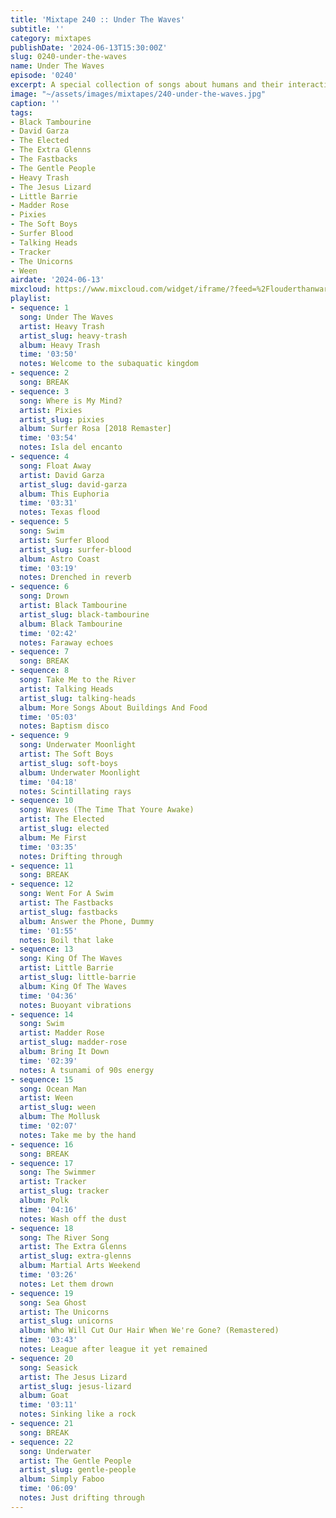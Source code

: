 ```yaml
---
title: 'Mixtape 240 :: Under The Waves'
subtitle: ''
category: mixtapes
publishDate: '2024-06-13T15:30:00Z'
slug: 0240-under-the-waves
name: Under The Waves
episode: '0240'
excerpt: A special collection of songs about humans and their interactions with water.
image: "~/assets/images/mixtapes/240-under-the-waves.jpg"
caption: ''
tags:
- Black Tambourine
- David Garza
- The Elected
- The Extra Glenns
- The Fastbacks
- The Gentle People
- Heavy Trash
- The Jesus Lizard
- Little Barrie
- Madder Rose
- Pixies
- The Soft Boys
- Surfer Blood
- Talking Heads
- Tracker
- The Unicorns
- Ween
airdate: '2024-06-13'
mixcloud: https://www.mixcloud.com/widget/iframe/?feed=%2Flouderthanwar%2Fthe-mixtape-240-under-the-waves-2024-06-13%2F&hide_artwork=1&hide_cover=1
playlist:
- sequence: 1
  song: Under The Waves
  artist: Heavy Trash
  artist_slug: heavy-trash
  album: Heavy Trash
  time: '03:50'
  notes: Welcome to the subaquatic kingdom
- sequence: 2
  song: BREAK
- sequence: 3
  song: Where is My Mind?
  artist: Pixies
  artist_slug: pixies
  album: Surfer Rosa [2018 Remaster]
  time: '03:54'
  notes: Isla del encanto
- sequence: 4
  song: Float Away
  artist: David Garza
  artist_slug: david-garza
  album: This Euphoria
  time: '03:31'
  notes: Texas flood
- sequence: 5
  song: Swim
  artist: Surfer Blood
  artist_slug: surfer-blood
  album: Astro Coast
  time: '03:19'
  notes: Drenched in reverb
- sequence: 6
  song: Drown
  artist: Black Tambourine
  artist_slug: black-tambourine
  album: Black Tambourine
  time: '02:42'
  notes: Faraway echoes
- sequence: 7
  song: BREAK
- sequence: 8
  song: Take Me to the River
  artist: Talking Heads
  artist_slug: talking-heads
  album: More Songs About Buildings And Food
  time: '05:03'
  notes: Baptism disco
- sequence: 9
  song: Underwater Moonlight
  artist: The Soft Boys
  artist_slug: soft-boys
  album: Underwater Moonlight
  time: '04:18'
  notes: Scintillating rays
- sequence: 10
  song: Waves (The Time That Youre Awake)
  artist: The Elected
  artist_slug: elected
  album: Me First
  time: '03:35'
  notes: Drifting through
- sequence: 11
  song: BREAK
- sequence: 12
  song: Went For A Swim
  artist: The Fastbacks
  artist_slug: fastbacks
  album: Answer the Phone, Dummy
  time: '01:55'
  notes: Boil that lake
- sequence: 13
  song: King Of The Waves
  artist: Little Barrie
  artist_slug: little-barrie
  album: King Of The Waves
  time: '04:36'
  notes: Buoyant vibrations
- sequence: 14
  song: Swim
  artist: Madder Rose
  artist_slug: madder-rose
  album: Bring It Down
  time: '02:39'
  notes: A tsunami of 90s energy
- sequence: 15
  song: Ocean Man
  artist: Ween
  artist_slug: ween
  album: The Mollusk
  time: '02:07'
  notes: Take me by the hand
- sequence: 16
  song: BREAK
- sequence: 17
  song: The Swimmer
  artist: Tracker
  artist_slug: tracker
  album: Polk
  time: '04:16'
  notes: Wash off the dust
- sequence: 18
  song: The River Song
  artist: The Extra Glenns
  artist_slug: extra-glenns
  album: Martial Arts Weekend
  time: '03:26'
  notes: Let them drown
- sequence: 19
  song: Sea Ghost
  artist: The Unicorns
  artist_slug: unicorns
  album: Who Will Cut Our Hair When We're Gone? (Remastered)
  time: '03:43'
  notes: League after league it yet remained
- sequence: 20
  song: Seasick
  artist: The Jesus Lizard
  artist_slug: jesus-lizard
  album: Goat
  time: '03:11'
  notes: Sinking like a rock
- sequence: 21
  song: BREAK
- sequence: 22
  song: Underwater
  artist: The Gentle People
  artist_slug: gentle-people
  album: Simply Faboo
  time: '06:09'
  notes: Just drifting through
---
```


